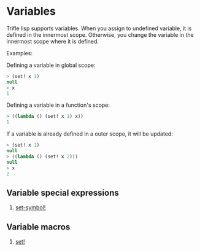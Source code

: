 # Variables

Trifle lisp supports variables. When you assign to undefined variable,
it is defined in the innermost scope. Otherwise, you change the
variable in the innermost scope where it is defined.

Examples:

Defining a variable in global scope:

```lisp
> (set! x 1)
null
> x
1
```

Defining a variable in a function's scope:

```lisp
> ((lambda () (set! x 1) x))
1
```

If a variable is already defined in a outer scope, it will be updated:

```lisp
> (set! x 1)
null
> ((lambda () (set! x 2)))
null
> x
2
```

## Variable special expressions

1. [set-symbol!](Variables-SetSymbol.md)

## Variable macros
1. [set!](Variables-Set.md)
